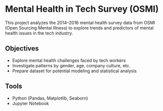 # Mental Health in Tech Survey (OSMI)

This project analyzes the 2014–2016 mental health survey data from OSMI (Open Sourcing Mental Illness) to explore trends and predictors of mental health issues in the tech industry.

## Objectives
- Explore mental health challenges faced by tech workers
- Investigate patterns by gender, age, company culture, etc.
- Prepare dataset for potential modeling and statistical analysis

## Tools
- Python (Pandas, Matplotlib, Seaborn)
- Jupyter Notebook
